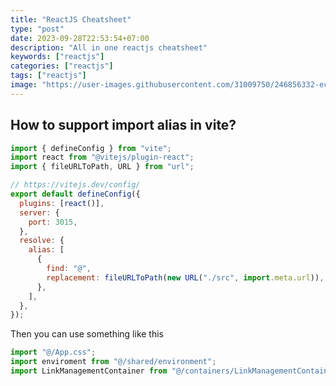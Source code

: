 ```yaml
---
title: "ReactJS Cheatsheet"
type: "post"
date: 2023-09-28T22:53:54+07:00
description: "All in one reactjs cheatsheet"
keywords: ["reactjs"]
categories: ["reactjs"]
tags: ["reactjs"]
image: "https://user-images.githubusercontent.com/31009750/246856332-ece36caa-82ef-4a4f-86d9-9dad4a108929.png"
---
```


## How to support import alias in vite?

```js
import { defineConfig } from "vite";
import react from "@vitejs/plugin-react";
import { fileURLToPath, URL } from "url";

// https://vitejs.dev/config/
export default defineConfig({
  plugins: [react()],
  server: {
    port: 3015,
  },
  resolve: {
    alias: [
      {
        find: "@",
        replacement: fileURLToPath(new URL("./src", import.meta.url)),
      },
    ],
  },
});
```

Then you can use something like this

```js
import "@/App.css";
import enviroment from "@/shared/environment";
import LinkManagementContainer from "@/containers/LinkManagementContainer";
```
